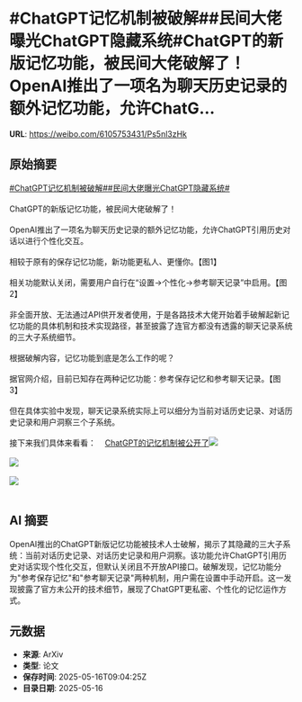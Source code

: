 # #ChatGPT记忆机制被破解##民间大佬曝光ChatGPT隐藏系统#ChatGPT的新版记忆功能，被民间大佬破解了！OpenAI推出了一项名为聊天历史记录的额外记忆功能，允许ChatG...

**URL**: https://weibo.com/6105753431/Ps5nl3zHk

## 原始摘要

<a href="https://m.weibo.cn/search?containerid=231522type%3D1%26t%3D10%26q%3D%23ChatGPT%E8%AE%B0%E5%BF%86%E6%9C%BA%E5%88%B6%E8%A2%AB%E7%A0%B4%E8%A7%A3%23&amp;extparam=%23ChatGPT%E8%AE%B0%E5%BF%86%E6%9C%BA%E5%88%B6%E8%A2%AB%E7%A0%B4%E8%A7%A3%23" data-hide=""><span class="surl-text">#ChatGPT记忆机制被破解#</span></a><a href="https://m.weibo.cn/search?containerid=231522type%3D1%26t%3D10%26q%3D%23%E6%B0%91%E9%97%B4%E5%A4%A7%E4%BD%AC%E6%9B%9D%E5%85%89ChatGPT%E9%9A%90%E8%97%8F%E7%B3%BB%E7%BB%9F%23&amp;extparam=%23%E6%B0%91%E9%97%B4%E5%A4%A7%E4%BD%AC%E6%9B%9D%E5%85%89ChatGPT%E9%9A%90%E8%97%8F%E7%B3%BB%E7%BB%9F%23" data-hide=""><span class="surl-text">#民间大佬曝光ChatGPT隐藏系统#</span></a><br><br>ChatGPT的新版记忆功能，被民间大佬破解了！<br><br>OpenAI推出了一项名为聊天历史记录的额外记忆功能，允许ChatGPT引用历史对话以进行个性化交互。<br><br>相较于原有的保存记忆功能，新功能更私人、更懂你。【图1】<br><br>相关功能默认关闭，需要用户自行在“设置-&gt;个性化-&gt;参考聊天记录”中启用。【图2】<br><br>非全面开放、无法通过API供开发者使用，于是各路技术大佬开始着手破解起新记忆功能的具体机制和技术实现路径，甚至披露了连官方都没有透露的聊天记录系统的三大子系统细节。<br><br>根据破解内容，记忆功能到底是怎么工作的呢？<br><br>据官网介绍，目前已知存在两种记忆功能：参考保存记忆和参考聊天记录。【图3】<br><br>但在具体实验中发现，聊天记录系统实际上可以细分为当前对话历史记录、对话历史记录和用户洞察三个子系统。<br><br>接下来我们具体来看看：<a href="https://weibo.cn/sinaurl?u=https%3A%2F%2Fmp.weixin.qq.com%2Fs%2FfiAcFPdV1ZeOGQAfvyj0MQ" data-hide=""><span class="url-icon"><img style="width: 1rem;height: 1rem" src="https://h5.sinaimg.cn/upload/2015/09/25/3/timeline_card_small_web_default.png" referrerpolicy="no-referrer"></span><span class="surl-text">ChatGPT的记忆机制被公开了</span></a><img style="" src="https://tvax3.sinaimg.cn/large/006Fd7o3gy1i1haw0y3tqj30ww0dujxf.jpg" referrerpolicy="no-referrer"><br><br><img style="" src="https://tvax1.sinaimg.cn/large/006Fd7o3gy1i1hawickv9j30z20riwin.jpg" referrerpolicy="no-referrer"><br><br><img style="" src="https://tvax2.sinaimg.cn/large/006Fd7o3gy1i1haxpbv7qj30zk0kkmzk.jpg" referrerpolicy="no-referrer"><br><br>

## AI 摘要

OpenAI推出的ChatGPT新版记忆功能被技术人士破解，揭示了其隐藏的三大子系统：当前对话历史记录、对话历史记录和用户洞察。该功能允许ChatGPT引用历史对话实现个性化交互，但默认关闭且不开放API接口。破解发现，记忆功能分为"参考保存记忆"和"参考聊天记录"两种机制，用户需在设置中手动开启。这一发现披露了官方未公开的技术细节，展现了ChatGPT更私密、个性化的记忆运作方式。

## 元数据

- **来源**: ArXiv
- **类型**: 论文
- **保存时间**: 2025-05-16T09:04:25Z
- **目录日期**: 2025-05-16
